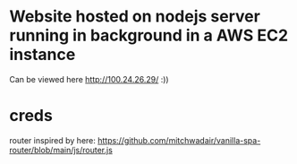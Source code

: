 # Website hosted on nodejs server running in background in a AWS EC2 instance
Can be viewed here http://100.24.26.29/ :))

# creds
router inspired by here: https://github.com/mitchwadair/vanilla-spa-router/blob/main/js/router.js
